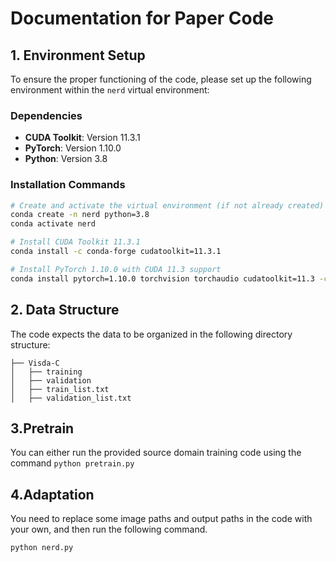# Documentation for Paper Code
## 1. Environment Setup
To ensure the proper functioning of the code, please set up the following environment within the `nerd` virtual environment:

### Dependencies
- **CUDA Toolkit**: Version 11.3.1
- **PyTorch**: Version 1.10.0
- **Python**: Version 3.8

### Installation Commands
```bash
# Create and activate the virtual environment (if not already created)
conda create -n nerd python=3.8
conda activate nerd

# Install CUDA Toolkit 11.3.1
conda install -c conda-forge cudatoolkit=11.3.1

# Install PyTorch 1.10.0 with CUDA 11.3 support
conda install pytorch=1.10.0 torchvision torchaudio cudatoolkit=11.3 -c pytorch -c conda-forge
```

## 2. Data Structure
The code expects the data to be organized in the following directory structure:

```
├── Visda-C
│   ├── training
│   ├── validation
│   ├── train_list.txt
│   ├── validation_list.txt
```

## 3.Pretrain

You can either run the provided source domain training code using the command `python pretrain.py`

## 4.Adaptation

You need to replace some image paths and output paths in the code with your own, and then run the following command.

```
python nerd.py
```

